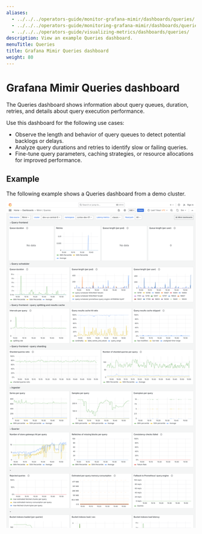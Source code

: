 ```yaml
---
aliases:
  - ../../../operators-guide/monitor-grafana-mimir/dashboards/queries/
  - ../../../operators-guide/monitoring-grafana-mimir/dashboards/queries/
  - ../../../operators-guide/visualizing-metrics/dashboards/queries/
description: View an example Queries dashboard.
menuTitle: Queries
title: Grafana Mimir Queries dashboard
weight: 80
---
```


<!-- Note: This topic is mounted in the GEM documentation. Ensure that all updates are also applicable to GEM. -->

# Grafana Mimir Queries dashboard

The Queries dashboard shows information about query queues, duration, retries, and details about query execution performance.

Use this dashboard for the following use cases:

- Observe the length and behavior of query queues to detect potential backlogs or delays.
- Analyze query durations and retries to identify slow or failing queries.
- Fine-tune query parameters, caching strategies, or resource allocations for improved performance.

## Example

The following example shows a Queries dashboard from a demo cluster.

![Grafana Mimir queries dashboard](mimir-queries.png)
